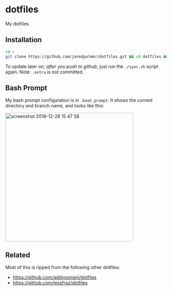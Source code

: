 # dotfiles

My dotfiles.

## Installation

```sh
cd ~
git clone https://github.com/jaredpalmer/dotfiles.git && cd dotfiles && ./sync.sh
```

To update later on, _after you push to github_, just run the `./sync.sh` script again. Note: `.extra` is not committed.

## Bash Prompt

My bash prompt configuration is in `.bash_prompt`. It shows the current directory and branch name, and looks like this: 

<img width="400" alt="screenshot 2018-12-28 15 47 58" src="https://user-images.githubusercontent.com/4060187/50527696-f78cbf00-0ab7-11e9-9a91-02759d255674.png">


## Related

Most of this is ripped from the following other dotfiles:

- https://github.com/addyosmani/dotfiles
- https://github.com/jessfraz/dotfiles
